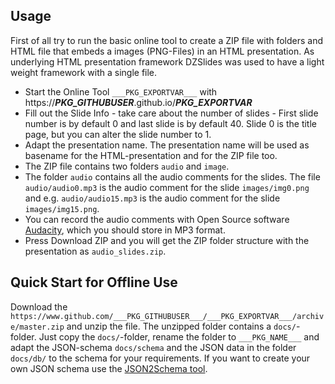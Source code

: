 <!-- BEGIN: src/readme/usage.md -->

## Usage
First of all try to run the basic online tool to create a ZIP file with folders and HTML file that embeds a images (PNG-Files) in an HTML presentation. As underlying HTML presentation framework DZSlides was used to have a light weight framework with a single file.
* Start the Online Tool `___PKG_EXPORTVAR___` with https://___PKG_GITHUBUSER___.github.io/___PKG_EXPORTVAR___
* Fill out the Slide Info - take care about the number of slides - First slide number is by default 0 and last slide is by default 40. Slide 0 is the title page, but you can alter the slide number to 1.
* Adapt the presentation name. The presentation name will be used as basename for the HTML-presentation and for the ZIP file too.
* The ZIP file contains two folders `audio` and `image`.
* The  folder `audio` contains all the audio comments for the slides. The file `audio/audio0.mp3` is the audio comment for the slide `images/img0.png` and e.g. `audio/audio15.mp3` is the audio comment for the slide `images/img15.png`.
* You can record the audio comments with Open Source software [Audacity](https://www.audacityteam.org/), which you should store in MP3 format.
* Press Download ZIP and you will get the ZIP folder structure with the presentation as `audio_slides.zip`.

## Quick Start for Offline Use
Download the `https://www.github.com/___PKG_GITHUBUSER___/___PKG_EXPORTVAR___/archive/master.zip` and unzip the file. The unzipped folder contains a `docs/`-folder.
Just copy the `docs/`-folder, rename the folder to `___PKG_NAME___` and adapt the JSON-schema `docs/schema` and the JSON data in the folder `docs/db/` to the schema for your requirements. If you want to create your own JSON schema use the [JSON2Schema tool](https://niebert/github.io/JSON2Schema).

<!-- END:   src/readme/usage.md -->
